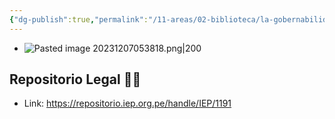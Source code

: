 ```yaml
---
{"dg-publish":true,"permalink":"/11-areas/02-biblioteca/la-gobernabilidad-y-el-leviatan-guanero/","noteIcon":""}
---
```


- ![Pasted image 20231207053818.png|200](/img/user/11%20%C3%81reas%20%E2%9A%99/02%20Biblioteca/%F0%9F%92%BE%20Adjuntos/Pasted%20image%2020231207053818.png)
## Repositorio Legal 🤸‍♂️
- Link: https://repositorio.iep.org.pe/handle/IEP/1191
